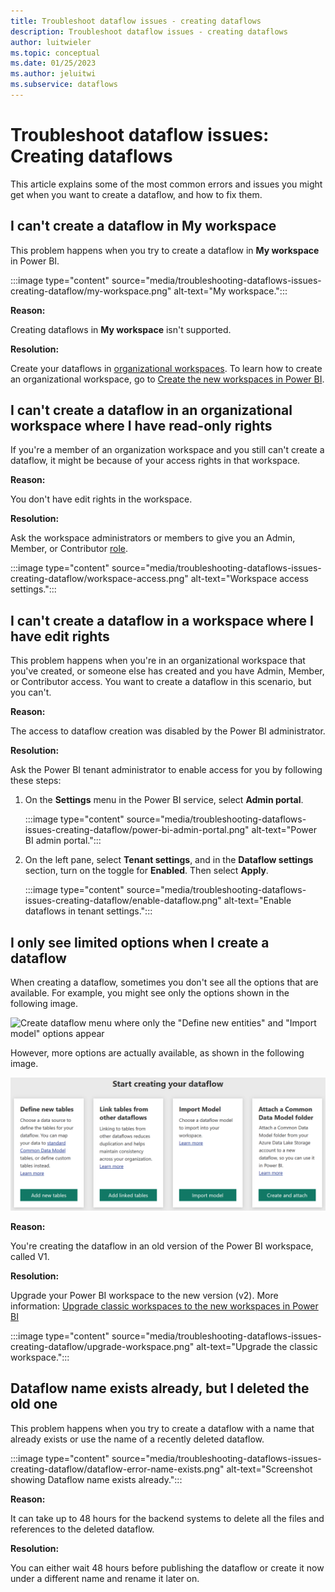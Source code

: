 ```yaml
---
title: Troubleshoot dataflow issues - creating dataflows
description: Troubleshoot dataflow issues - creating dataflows
author: luitwieler
ms.topic: conceptual
ms.date: 01/25/2023
ms.author: jeluitwi
ms.subservice: dataflows
---
```


# Troubleshoot dataflow issues: Creating dataflows

This article explains some of the most common errors and issues you might get when you want to create a dataflow, and how to fix them.

## I can't create a dataflow in My workspace

This problem happens when you try to create a dataflow in **My workspace** in Power BI.

:::image type="content" source="media/troubleshooting-dataflows-issues-creating-dataflow/my-workspace.png" alt-text="My workspace.":::

**Reason:**

Creating dataflows in **My workspace** isn't supported.

**Resolution:**

Create your dataflows in [organizational workspaces](/power-bi/collaborate-share/service-create-the-new-workspaces). To learn how to create an organizational workspace, go to [Create the new workspaces in Power BI](/power-bi/collaborate-share/service-create-the-new-workspaces).

## I can't create a dataflow in an organizational workspace where I have read-only rights

If you're a member of an organization workspace and you still can't create a dataflow, it might be because of your access rights in that workspace.

**Reason:**

You don't have edit rights in the workspace.

**Resolution:**

Ask the workspace administrators or members to give you an Admin, Member, or Contributor [role](/power-bi/collaborate-share/service-new-workspaces#roles-in-the-new-workspaces).

:::image type="content" source="media/troubleshooting-dataflows-issues-creating-dataflow/workspace-access.png" alt-text="Workspace access settings.":::

## I can't create a dataflow in a workspace where I have edit rights

This problem happens when you're in an organizational workspace that you've created, or someone else has created and you have Admin, Member, or Contributor access. You want to create a dataflow in this scenario, but you can't.

**Reason:**

The access to dataflow creation was disabled by the Power BI administrator.

**Resolution:**

Ask the Power BI tenant administrator to enable access for you by following these steps:

1. On the **Settings** menu in the Power BI service, select **Admin portal**.

   :::image type="content" source="media/troubleshooting-dataflows-issues-creating-dataflow/power-bi-admin-portal.png" alt-text="Power BI admin portal.":::

2. On the left pane, select **Tenant settings**, and in the **Dataflow settings** section, turn on the toggle for **Enabled**. Then select **Apply**.

   :::image type="content" source="media/troubleshooting-dataflows-issues-creating-dataflow/enable-dataflow.png" alt-text="Enable dataflows in tenant settings.":::

## I only see limited options when I create a dataflow

When creating a dataflow, sometimes you don't see all the options that are available. For example, you might see only the options shown in the following image.

![Create dataflow menu where only the "Define new entities" and "Import model" options appear](media/troubleshooting-dataflows-issues-creating-dataflow/dataflow-creation-limited.png)

However, more options are actually available, as shown in the following image.

![Create dataflow menu where "Define new tables", "Link tables from other dataflows", "Import model", and "Attach a Common Data Model folder" options appear](media/troubleshooting-dataflows-issues-creating-dataflow/dataflow-creation-full.png)

**Reason:**

You're creating the dataflow in an old version of the Power BI workspace, called V1.

**Resolution:**

Upgrade your Power BI workspace to the new version (v2). More information: [Upgrade classic workspaces to the new workspaces in Power BI](/power-bi/collaborate-share/service-upgrade-workspaces)

:::image type="content" source="media/troubleshooting-dataflows-issues-creating-dataflow/upgrade-workspace.png" alt-text="Upgrade the classic workspace.":::

## Dataflow name exists already, but I deleted the old one

This problem happens when you try to create a dataflow with a name that already exists or use the name of a recently deleted dataflow.

   :::image type="content" source="media/troubleshooting-dataflows-issues-creating-dataflow/dataflow-error-name-exists.png" alt-text="Screenshot showing Dataflow name exists already.":::

**Reason:**

It can take up to 48 hours for the backend systems to delete all the files and references to the deleted dataflow.

**Resolution:**

You can either wait 48 hours before publishing the dataflow or create it now under a different name and rename it later on.
